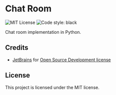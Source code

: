 # Chat Room
![MIT License](https://img.shields.io/github/license/JustKappaMan/Chat-Room)
![Code style: black](https://img.shields.io/badge/code%20style-black-black)

Chat room implementation in Python.

## Credits
* [JetBrains](https://www.jetbrains.com) for [Open Source Development license](https://www.jetbrains.com/community/opensource)

## License
This project is licensed under the MIT license.
